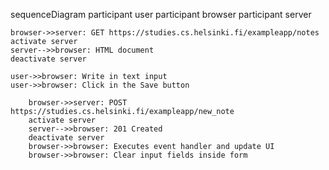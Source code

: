sequenceDiagram
participant user
participant browser
participant server

    browser->>server: GET https://studies.cs.helsinki.fi/exampleapp/notes
    activate server
    server-->>browser: HTML document
    deactivate server

    user->>browser: Write in text input
    user->>browser: Click in the Save button

        browser->>server: POST https://studies.cs.helsinki.fi/exampleapp/new_note
        activate server
        server-->>browser: 201 Created
        deactivate server
        browser->>browser: Executes event handler and update UI
        browser->>browser: Clear input fields inside form
